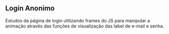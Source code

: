 ## Login Anonimo </br>
Estudos da página de login utilizando frames do JS para manipular a animação através das funções de visualização das label de e-mail e senha.
